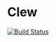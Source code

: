 # Clew

[![Build Status](https://github.com/myersm0/Clew.jl/actions/workflows/CI.yml/badge.svg?branch=main)](https://github.com/myersm0/Clew.jl/actions/workflows/CI.yml?query=branch%3Amain)

